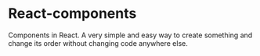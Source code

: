 # React-components
Components in React. A very simple and easy way to create something and change its order without changing code anywhere else.
